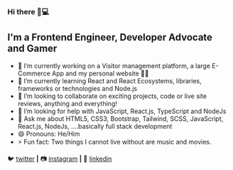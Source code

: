 ### Hi there 👋💻

<!--
**Zaid837/Zaid837** is a ✨ _special_ ✨ repository because its `README.md` (this file) appears on your GitHub profile.-->

## I'm a Frontend Engineer, Developer Advocate and Gamer 

- 🔭 I’m currently working on a Visitor management platform, a large E-Commerce App and my personal website 👨‍💻
- 🌱 I’m currently learning React and React Ecosystems, libraries, frameworks or technologies and Node.js
- 👯 I’m looking to collaborate on exciting projects, code or live site reviews, anything and everything!
- 🤔 I’m looking for help with JavaScript, React.js, TypeScript and NodeJs
- 💬 Ask me about HTML5, CSS3, Bootstrap, Tailwind, SCSS, JavaScript, React.js, NodeJs, ....basically full stack development
- 😄 Pronouns: He/Him
- ⚡ Fun fact: Two things I cannot live without are music and movies.

🐦 [twitter][twitter] **|** 
📷 [instagram][instagram] **|** 
👔 [linkedin][linkedin]

[twitter]: https://twitter.com/Zaid_tamilore
[instagram]: https://instagram.com/zaid_tamilore
[linkedin]: https://linkedin.com/in/tamilorezaid
